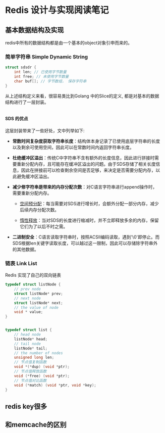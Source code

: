 <!--
 * @Author: your name
 * @Date: 2021-08-27 11:07:27
 * @LastEditTime: 2021-08-27 11:31:43
 * @LastEditors: Please set LastEditors
 * @Description: In User Settings Edit
 * @FilePath: /Job/database/redis.md
-->

# Redis 设计与实现阅读笔记

## 基本数据结构及实现

redis中所有的数据结构都是由一个基本的object对象引申而来的。

### 简单字符串 Simple Dynamic String

```c
struct sdsdr {
    int len; // 已使用字节数量
    int free; // 未使用字节数量
    char buf[]; // 字节数组， 保存字符串
}
```

从上述结构定义来看，很容易类比到Golang 中的Slice的定义, 都是对基本的数据结构进行了一层封装。

```go

```

#### SDS 的优点

这层封装带来了一些好处，文中列举如下:

- **常数时间复杂度获取字符串长度**：结构体本身记录了已使用底层字符串的长度以及剩余可使用空间，因此可以在常数时间内返回字符串长度。

- **杜绝缓冲区溢出**：传统C中字符串不含有额外的长度信息，因此进行拼接时需要重新分配内存，且可能存在缓冲区溢出的问题。由于SDS存储了相关长度信息，因此在拼接前可以检查剩余空间是否足够，来决定是否需要分配内存，以此避免缓冲区溢出。

- **减少修字符串是带来的内存分配次数**：对C语言字符串进行append操作时，需要重新分配内存。
  
  - <u>空间预分配</u>：每当需要对SDS进行增长时，会额外分配一部分内存，减少后续内存分配次数。
  
  - <u>惰性释放</u>：当对SDS的长度进行缩减时，并不立即释放多余的内存，保留它们为了以后不时之需。

- **二进制安全**：C语言读取字符串时，按照ACSII编码读取，遇到'\0'即停止。而SDS根据len关键字读取长度，可以越过这一限制，因此可以存储除字符串外的其他数据。

### 链表 Link List

Redis 实现了自己的双向链表

```c
typedef struct listNode {
    // prev node
    struct listNode* prev;
    // next node
    struct listNode* next;
    // the value of node
    void * value;
}


typedef struct list {
    // head node
    listNode* head;
    // tail node
    listNode* tail;
    // the number of nodes 
    unsigned long len;
    // 节点值复制函数
    void *(*dup) (void *ptr);
    // 节点值释放函数
    void (*free) (void *ptr);
    // 节点值对比函数
    void (*match) (void *ptr, void *key);
}
```

## redis key很多

## 和memcache的区别
